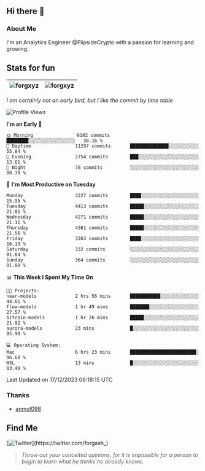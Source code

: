 ## Hi there 👋

### About Me

I'm an Analytics Engineer @FlipsideCrypto with a passion for learning and growing.
  
## Stats for fun

| <img align="center" src="https://github-readme-streak-stats.herokuapp.com/?user=forgxyz&theme=tokyonight" alt="forgxyz" /> | <img align="center" src="https://github-readme-stats.vercel.app/api?username=forgxyz&theme=tokyonight&show_icons=true" alt="forgxyz" /> |
| ------------- |------------- |

*I am certainly not an early bird, but I like the commit by time table*  

<!--START_SECTION:waka-->
![Profile Views](http://img.shields.io/badge/Profile%20Views-0-blue)

**I'm an Early 🐤** 

```text
🌞 Morning                6102 commits        ████████░░░░░░░░░░░░░░░░░   30.16 % 
🌆 Daytime                11297 commits       ██████████████░░░░░░░░░░░   55.84 % 
🌃 Evening                2754 commits        ███░░░░░░░░░░░░░░░░░░░░░░   13.61 % 
🌙 Night                  78 commits          ░░░░░░░░░░░░░░░░░░░░░░░░░   00.39 % 
```
📅 **I'm Most Productive on Tuesday** 

```text
Monday                   3227 commits        ████░░░░░░░░░░░░░░░░░░░░░   15.95 % 
Tuesday                  4413 commits        █████░░░░░░░░░░░░░░░░░░░░   21.81 % 
Wednesday                4271 commits        █████░░░░░░░░░░░░░░░░░░░░   21.11 % 
Thursday                 4361 commits        █████░░░░░░░░░░░░░░░░░░░░   21.56 % 
Friday                   3263 commits        ████░░░░░░░░░░░░░░░░░░░░░   16.13 % 
Saturday                 332 commits         ░░░░░░░░░░░░░░░░░░░░░░░░░   01.64 % 
Sunday                   364 commits         ░░░░░░░░░░░░░░░░░░░░░░░░░   01.80 % 
```


📊 **This Week I Spent My Time On** 

```text
🐱‍💻 Projects: 
near-models              2 hrs 56 mins       ███████████░░░░░░░░░░░░░░   44.61 % 
flow-models              1 hr 49 mins        ███████░░░░░░░░░░░░░░░░░░   27.57 % 
bitcoin-models           1 hr 26 mins        █████░░░░░░░░░░░░░░░░░░░░   21.92 % 
aurora-models            23 mins             █░░░░░░░░░░░░░░░░░░░░░░░░   05.90 % 

💻 Operating System: 
Mac                      6 hrs 23 mins       ████████████████████████░   96.60 % 
WSL                      13 mins             █░░░░░░░░░░░░░░░░░░░░░░░░   03.40 % 
```


 Last Updated on 17/12/2023 06:18:15 UTC
<!--END_SECTION:waka-->

### Thanks
 - [anmol098](https://github.com/anmol098/waka-readme-stats/)
  
## Find Me
[![Twitter](https://img.shields.io/twitter/url/https/twitter.com/forgash_.svg?style=social&label=Follow%20%40forgash_)](https://twitter.com/forgash_)


> *Throw out your conceited opinions, for it is impossible for a person to begin to learn what he thinks he already knows.* 
